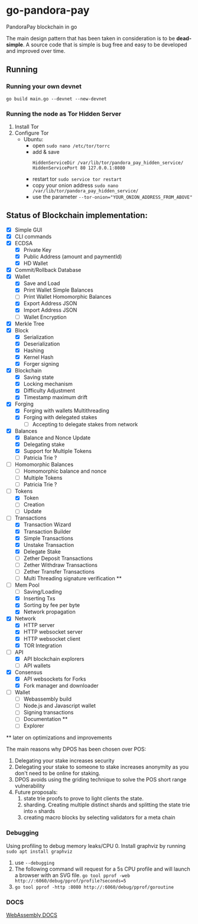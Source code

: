# go-pandora-pay
PandoraPay blockchain in go

The main design pattern that has been taken in consideration is to be **dead-simple**. A source code that is simple is bug free and easy to be developed and improved over time.

## Running

### Running your own devnet

`go build main.go --devnet --new-devnet`

### Running the node as Tor Hidden Server
1. Install Tor
2. Configure Tor 
    - Ubuntu: 
        - open `sudo nano /etc/tor/torrc` 
        - add & save
            ``` 
            HiddenServiceDir /var/lib/tor/pandora_pay_hidden_service/
            HiddenServicePort 80 127.0.0.1:8080
            ```      
        - restart tor `sudo service tor restart`
        - copy your onion address `sudo nano /var/lib/tor/pandora_pay_hidden_service/` 
        - use the parameter `--tor-onion="YOUR_ONION_ADDRESS_FROM_ABOVE"`

## Status of Blockchain implementation:

- [x] Simple GUI
- [x] CLI commands
- [x] ECDSA
    - [x] Private Key
    - [x] Public Address (amount and paymentId)
    - [x] HD Wallet
- [x] Commit/Rollback Database
- [x] Wallet
    - [x] Save and Load
    - [x] Print Wallet Simple Balances
    - [ ] Print Wallet Homomorphic Balances
    - [X] Export Address JSON        
    - [X] Import Address JSON        
    - [ ] Wallet Encryption
- [x] Merkle Tree
- [x] Block
    - [x] Serialization
    - [x] Deserialization
    - [x] Hashing
    - [x] Kernel Hash
    - [x] Forger signing  
- [x] Blockchain
    - [x] Saving state
    - [x] Locking mechanism
    - [x] Difficulty Adjustment
    - [x] Timestamp maximum drift    
- [x] Forging
    - [x] Forging with wallets Multithreading    
    - [X] Forging with delegated stakes
        - [ ] Accepting to delegate stakes from network  
- [x] Balances
    - [x] Balance and Nonce Update
    - [x] Delegating stake
    - [x] Support for Multiple Tokens   
    - [ ] Patricia Trie ?
- [ ] Homomorphic Balances
    - [ ] Homomorphic balance and nonce   
    - [ ] Multiple Tokens
    - [ ] Patricia Trie ?
- [ ] Tokens
    - [X] Token
    - [ ] Creation
    - [ ] Update  
- [ ] Transactions
    - [x] Transaction Wizard
    - [x] Transaction Builder
    - [x] Simple Transactions
    - [x] Unstake Transaction
    - [x] Delegate Stake    
    - [ ] Zether Deposit Transactions
    - [ ] Zether Withdraw Transactions
    - [ ] Zether Transfer Transactions
    - [ ] Multi Threading signature verification **
- [ ] Mem Pool
    - [ ] Saving/Loading
    - [X] Inserting Txs
    - [x] Sorting by fee per byte
    - [x] Network propagation
- [X] Network
    - [X] HTTP server    
    - [X] HTTP websocket server
    - [x] HTTP websocket client
    - [X] TOR Integration
- [ ] API
    - [X] API blockchain explorers
    - [ ] API wallets    
- [X] Consensus
  - [X] API websockets for Forks
  - [X] Fork manager and downloader   
- [ ] Wallet
  - [ ] Webassembly build
  - [ ] Node.js and Javascript wallet
  - [ ] Signing transactions
  - [ ] Documentation **
  - [ ] Explorer

** later on optimizations and improvements

The main reasons why DPOS has been chosen over POS:
1. Delegating your stake increases security 
2. Delegating your stake to someone to stake increases anonymity as you don't need to be online for staking.
3. DPOS avoids using the griding technique to solve the POS short range vulnerability
4. Future proposals:
    1. state trie proofs to prove to light clients the state.     
    2. sharding. Creating multiple distinct shards and splitting the state trie into `n` shards
    3. creating macro blocks by selecting validators for a meta chain
  
### Debugging

Using profiling to debug memory leaks/CPU
0. Install graphviz by running `sudo apt install graphviz` 
1. use `--debugging`
2. The following command will request for a 5s CPU
   profile and will launch a browser with an SVG file. `go tool pprof -web http://:6060/debug/pprof/profile?seconds=5`
3. `go tool pprof -http :8080 http://:6060/debug/pprof/goroutine`


### DOCS
[WebAssembly DOCS](/webassembly/webassembly.md)